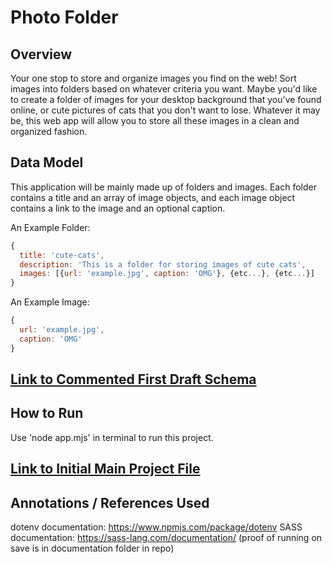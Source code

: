 # Photo Folder

## Overview

Your one stop to store and organize images you find on the web! Sort images into folders based on whatever criteria you want. Maybe you'd like to create a folder of images for your desktop background that you've found online, or cute pictures of cats that you don't want to lose. Whatever it may be, this web app will allow you to store all these images in a clean and organized fashion.

## Data Model

This application will be mainly made up of folders and images. Each folder contains a title and an array of image objects, and each image object contains a link to the image and an optional caption.

An Example Folder:

```javascript
{
  title: 'cute-cats',
  description: 'This is a folder for storing images of cute cats',
  images: [{url: 'example.jpg', caption: 'OMG'}, {etc...}, {etc...}]
}
```

An Example Image:

```javascript
{
  url: 'example.jpg',
  caption: 'OMG'
}
```


## [Link to Commented First Draft Schema](db.mjs) 


## How to Run

Use 'node app.mjs' in terminal to run this project.

## [Link to Initial Main Project File](app.mjs) 

## Annotations / References Used

dotenv documentation: https://www.npmjs.com/package/dotenv 
SASS documentation: https://sass-lang.com/documentation/ (proof of running on save is in documentation folder in repo)
